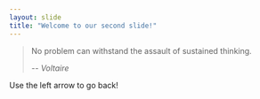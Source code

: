 ```yaml
---
layout: slide
title: "Welcome to our second slide!"
---
```

>No problem can withstand the assault of sustained thinking.
>
> -- <cite>Voltaire</cite>
> 
Use the left arrow to go back!
